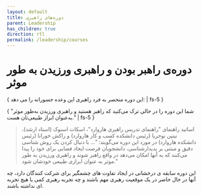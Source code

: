```yaml
---
layout: default
title: دوره‌های راهبری
parent: Leadership
has_children: true
direction: rtl
permalink: /leadership/courses
---
```


# دوره‌ی راهبر بودن و راهبری ورزیدن به طور موثر

{ این دوره منحصر به فرد راهبری این وعده جسورانه را می دهد: | fs-5 }

{ "شما این دوره را در حالی ‌ترک می‌کنید که راهبر هستید و راهبری ورزیدن به‌طور موثر به‌عنوان ابراز طبیعی‌تان هست." | fs-5 }

> اساتید راهنمای "راهنمای تدریس راهبری هاروارد"، اسکات اسنوک (استاد ارشد)، نیتین نوحریا (رئیس دانشکده کسب و کار هاروارد) و راکش خورانا (رئیس دانشکده هاروارد) در مورد این دوره می‌گویند: "... با دنبال کردن یک روش شناسی دقیق و مبتنی بر پدیدارشناسی، دانشجویان فرصت ایجاد فضایی برای خود را پیدا می‌کنند که به آنها امکان می‌دهد در واقع راهبر شوند و راهبری ورزیدن به طور موثر به عنوان ابرازی طبیعی خودشان شود."

این دوره سابقه ی درخشانی در ایجاد تفاوت های چشمگیر برای شرکت کنندگان دارد، چه آنها در حال حاضر در یک موقعیت رهبری مهم باشند و چه تجربه رهبری کمی یا هیچ تجربه ای نداشته باشند.
